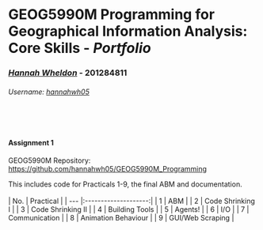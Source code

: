 # GEOG5990M Programming for Geographical Information Analysis: Core Skills - **_Portfolio_**
### *[Hannah Wheldon](https://github.com/hannahwh05)* - **201284811**
###### Username: [hannahwh05](https://github.com/hannahwh05)
<br><br>
#### Assignment 1

GEOG5990M Repository: https://github.com/hannahwh05/GEOG5990M_Programming

  This includes code for Practicals 1-9, the final ABM and documentation. 
<br><br>
| No. | Practical            | 
| --- |:--------------------:| 
| 1   | ABM                  |
| 2   | Code Shrinking I     |
| 3   | Code Shrinking II    |
| 4   | Building Tools       |
| 5   | Agents!              |
| 6   | I/O                  |
| 7   | Communication        |
| 8   | Animation Behaviour  |
| 9   | GUI/Web Scraping     |

